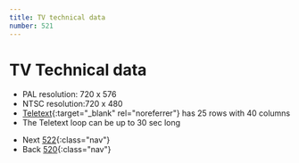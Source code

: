 ```yaml
---
title: TV technical data
number: 521
---
```

# TV Technical data
* PAL resolution: 720 x 576
* NTSC resolution:720 x 480
* [Teletext](https://en.wikipedia.org/wiki/Teletext){:target="_blank" rel="noreferrer"} has 25 rows with 40 columns
* The Teletext loop can be up to 30 sec long

<!-- -->
* Next [522](522){:class="nav"}
* Back [520](520){:class="nav"}
